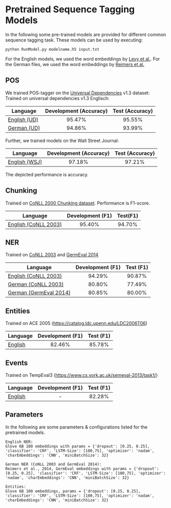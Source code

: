 # Pretrained Sequence Tagging Models
In the following some pre-trained models are provided for different common sequence tagging task. These models can be used by executing:
```
python RunModel.py modelname.h5 input.txt
```

For the English models, we used the word embeddings by [Levy et al.](https://levyomer.wordpress.com/2014/04/25/dependency-based-word-embeddings/). For the German files, we used the word embeddings by [Reimers et al.](https://www.ukp.tu-darmstadt.de/research/ukp-in-challenges/germeval-2014/)


## POS
We trained POS-tagger on the [Universal Dependencies]((http://universaldependencies.org/)) v1.3 dataset:
Trained on universal dependencies v1.3 Englisch: 

| Language | Development (Accuracy) | Test (Accuracy) |
|----------|:-----------:|:----:|
|[English (UD)](https://public.ukp.informatik.tu-darmstadt.de/reimers/2017_SequenceTaggingModels/v1/EN_UD_POS.h5) | 95.47% | 95.55% |
|[German (UD)](https://public.ukp.informatik.tu-darmstadt.de/reimers/2017_SequenceTaggingModels/v1/DE_UD_POS.h5) | 94.86% | 93.99% | 

Further, we trained models on the Wall Street Journal:

| Language | Development (Accuracy) | Test (Accuracy) |
|----------|:-----------:|:----:|
|[English (WSJ)](https://public.ukp.informatik.tu-darmstadt.de/reimers/2017_SequenceTaggingModels/v1/EN_WSJ_POS.h5) | 97.18% | 97.21% |

The depicted performance is accuracy.


## Chunking
Trained on [CoNLL 2000 Chunking dataset](http://www.cnts.ua.ac.be/conll2000/chunking/). Performance is F1-score.

| Language | Development (F1) | Test(F1) |
|----------|:-----------:|:----:|
|[English (CoNLL 2003)](https://public.ukp.informatik.tu-darmstadt.de/reimers/2017_SequenceTaggingModels/v1/EN_Chunking.h5) | 95.40% | 94.70% |


## NER
Trained on [CoNLL 2003](http://www.cnts.ua.ac.be/conll2003/ner/) and [GermEval 2014](https://sites.google.com/site/germeval2014ner/)

| Language | Development (F1) | Test (F1) |
|----------|:-----------:|:----:|
|[English (CoNLL 2003)](https://public.ukp.informatik.tu-darmstadt.de/reimers/2017_SequenceTaggingModels/v1/EN_NER.h5) | 94.29% | 90.87% | 
|[German (CoNLL 2003)](https://public.ukp.informatik.tu-darmstadt.de/reimers/2017_SequenceTaggingModels/v1/DE_NER_CoNLL.h5) | 80.80% | 77.49% | 
|[German (GermEval 2014)](https://public.ukp.informatik.tu-darmstadt.de/reimers/2017_SequenceTaggingModels/v1/DE_NER_GermEval.h5) | 80.85% | 80.00% |


## Entities
Trained on ACE 2005 (https://catalog.ldc.upenn.edu/LDC2006T06)

| Language | Development (F1) | Test (F1) |
|----------|:-----------:|:----:|
|[English](https://public.ukp.informatik.tu-darmstadt.de/reimers/2017_SequenceTaggingModels/v1/EN_Entities.h5) | 82.46% | 85.78% | 


## Events
Trained on TempEval3 (https://www.cs.york.ac.uk/semeval-2013/task1/)

| Language | Development (F1) | Test (F1) |
|----------|:-----------:|:----:|
|[English](https://public.ukp.informatik.tu-darmstadt.de/reimers/2017_SequenceTaggingModels/v1/EN_Events.h5) |- | 82.28% | 


## Parameters
In the following are some parameters & configurations listed for the pretrained models.

```
English NER:
Glove 6B 100 embeddings with params = {'dropout': [0.25, 0.25], 'classifier': 'CRF', 'LSTM-Size': [100,75], 'optimizer': 'nadam', 'charEmbeddings': 'CNN', 'miniBatchSize': 32}

German NER (CoNLL 2003 and GermEval 2014):
Reimers et al., 2014, GermEval embeddings with params = {'dropout': [0.25, 0.25], 'classifier': 'CRF', 'LSTM-Size': [100,75], 'optimizer': 'nadam', 'charEmbeddings': 'CNN', 'miniBatchSize': 32}

Entities:
Glove 6B 100 embeddings, params = {'dropout': [0.25, 0.25], 'classifier': 'CRF', 'LSTM-Size': [100,75], 'optimizer': 'nadam', 'charEmbeddings': 'CNN', 'miniBatchSize': 32}
```


